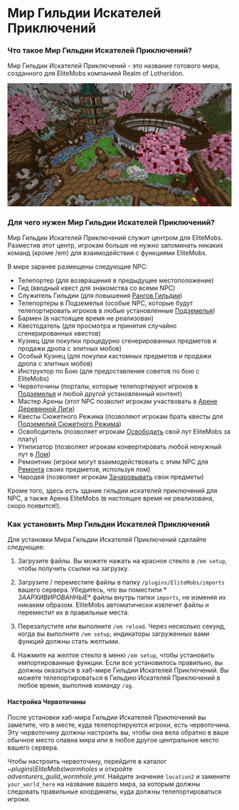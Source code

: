 # Мир Гильдии Искателей Приключений

### Что такое Мир Гильдии Искателей Приключений?

Мир Гильдии Искателей Приключений - это название готового мира, созданного для EliteMobs компанией Realm of Lotheridon.

![ag_pic_1.jpg](../../../img/wiki/ag_pic_1.jpg)

### Для чего нужен Мир Гильдии Искателей Приключений?

Мир Гильдии Искателей Приключений служит центром для EliteMobs. Разместив этот центр, игрокам больше не нужно запоминать
никаких команд (кроме /em) для взаимодействия с функциями EliteMobs.

В мире заранее размещены следующие NPC:

- Телепортер (для возвращения в предыдущее местоположение)
- Гид (вводный квест для знакомства со всеми NPC)
- Служитель Гильдии (для
  повышения [Рангов Гильдии]($language$/elitemobs/understanding_the_basics_of_elitemobs.md&section=step-2:-discovering-the-economy))
- Телепортеры в Подземелья (особые NPC, которые будут телепортировать игроков в любые
  установленные [Подземелья]($language$/elitemobs/dungeons.md))
- Бармен (в настоящее время не реализован)
- Квестодатель (для просмотра и принятия случайно сгенерированных квестов)
- Кузнец (для покупки процедурно сгенерированных предметов и продажи дропа с элитных мобов)
- Особый Кузнец (для покупки кастомных предметов и продажи дропа с элитных мобов)
- Инструктор по Бою (для предоставления советов по бою с EliteMobs)
- Червоточины (порталы, которые телепортируют игроков в [Подземелья]($language$elitemobs/dungeons.md) и любой другой
  установленный контент)
- Мастер Арены (этот NPC позволит игрокам участвовать
  в [Арене Деревянной Лиги]($language$elitemobs/understanding_the_basics_of_elitemobs.md&section=arenas))
- Квесты Сюжетного Режима (позволяют игрокам брать квесты для [Подземелий Сюжетного Режима](www.magmaguy.com))
- Освободитель (позволяет игрокам [Освободить]($language$/elitemobs/item_upgrade_system.md&section=unbinding-items) свой
  лут EliteMobs за плату)
- Утилизатор (позволяет игрокам конвертировать любой ненужный лут
  в [Лом]($language$/elitemobs/item_upgrade_system.md&section=scrapping-items))
- Ремонтник (игроки могут взаимодействовать с этим NPC
  для [Ремонта]($language$/elitemobs/item_upgrade_system.md&section=repairing-elite-items) своих предметов, используя
  лом)
- Чародей (позволяет игрокам [Зачаровывать]($language$/elitemobs/item_upgrade_system.md&section=enchanting-elite-items)
  свои предметы)

Кроме того, здесь есть здание гильдии искателей приключений для NPC, а также Арена EliteMobs (в настоящее время не
реализована, скоро появится!).

### Как установить Мир Гильдии Искателей Приключений

Для установки Мира Гильдии Искателей Приключений сделайте следующее:

1. Загрузите файлы. Вы можете нажать на красное стекло в `/em setup`, чтобы получить ссылки на загрузку.

2. Загрузите / переместите файлы в папку `/plugins/EliteMobs/imports` вашего сервера. Убедитесь, что вы поместили *
   *ЗААРХИВИРОВАННЫЕ** файлы внутрь папки `imports`, не изменяя их никаким образом. EliteMobs автоматически извлечет
   файлы и переместит их в правильные места.

3. Перезапустите или выполните `/em reload`. Через несколько секунд, когда вы выполните `/em setup`, индикаторы
   загруженных вами функций должны стать желтыми.

4. Нажмите на желтое стекло в меню `/em setup`, чтобы установить импортированные функции. Если все установилось
   правильно, вы должны оказаться в хаб-мире Гильдии Искателей Приключений. Вы можете телепортироваться в Гильдию
   Искателей Приключений в любое время, выполнив команду `/ag`.

#### Настройка Червоточины

После установки хаб-мира Гильдии Искателей Приключений вы заметите, что в месте, куда телепортируются игроки, есть
червоточина. Эту червоточину должны настроить вы, чтобы она вела обратно в ваше обычное место спавна мира или в любое
другое центральное место вашего сервера.

Чтобы настроить червоточину, перейдите в каталог *~plugins\EliteMobs\wormholes* и откройте
*adventurers_guild_wormhole.yml*. Найдите значение `location2` и замените `your_world_here` на название вашего мира, за
которым должны следовать правильные координаты, куда должны телепортироваться игроки.
